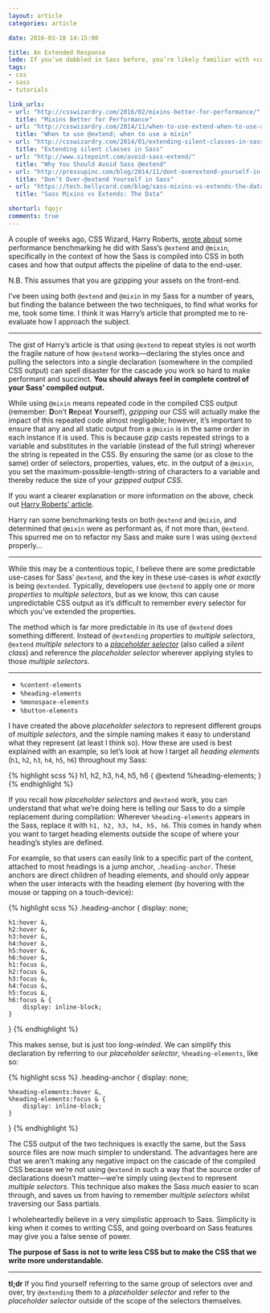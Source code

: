 ```yaml
---
layout: article
categories: article

date: 2016-03-18 14:15:00

title: An Extended Response
lede: If you’ve dabbled in Sass before, you’re likely familiar with <code>@extend</code> and <code>@mixin</code>, but is there any use-case for <code>@extend</code>? Given the benchmark performance of the two, can we still be confident in the cascade when <code>@extending</code> in Sass?
tags:
- css
- sass
- tutorials

link_urls:
- url: "http://csswizardry.com/2016/02/mixins-better-for-performance/"
  title: "Mixins Better for Performance"
- url: "http://csswizardry.com/2014/11/when-to-use-extend-when-to-use-a-mixin/"
  title: "When to use @extend; when to use a mixin"
- url: "http://csswizardry.com/2014/01/extending-silent-classes-in-sass/"
  title: "Extending silent classes in Sass"
- url: "http://www.sitepoint.com/avoid-sass-extend/"
  title: "Why You Should Avoid Sass @extend"
- url: "http://pressupinc.com/blog/2014/11/dont-overextend-yourself-in-sass/"
  title: "Don’t Over-@extend Yourself in Sass"
- url: "https://tech.bellycard.com/blog/sass-mixins-vs-extends-the-data/"
  title: "Sass Mixins vs Extends: The Data"

shorturl: fqojr
comments: true
---
```



A couple of weeks ago, CSS Wizard, Harry Roberts, [wrote about](http://csswizardry.com/2016/02/mixins-better-for-performance/) some performance benchmarking he did with Sass’s `@extend` and `@mixin`, specifically in the context of how the Sass is compiled into CSS in both cases and how that output affects the pipeline of data to the end-user.

<div class="edit">
    <p>N.B. This assumes that you are gzipping your assets on the front-end.</p>
</div>

I’ve been using both `@extend` and `@mixin` in my Sass for a number of years, but finding the balance between the two techniques, to find what works for me, took some time. I think it was Harry’s article that prompted me to re-evaluate how I approach the subject.


--------


The gist of Harry’s article is that using `@extend` to repeat styles is not worth the fragile nature of how `@extend` works—declaring the styles once and pulling the selectors into a single declaration (somewhere in the compiled CSS output) can spell disaster for the cascade you work so hard to make performant and succinct. **You should always feel in complete control of your Sass’ compiled output.**

While using `@mixin` means repeated code in the compiled CSS output (remember: **D**on’t **R**epeat **Y**ourself), *gzipping* our CSS will actually make the impact of this repeated code almost negligable; however, it’s important to ensure that any and all static output from a `@mixin` is in the same order in each instance it is used. This is because *gzip* casts repeated strings to a variable and substitutes in the variable (instead of the full string) wherever the string is repeated in the CSS. By ensuring the same (or as close to the same) order of selectors, properties, values, etc. in the output of a `@mixin`, you set the maximum-possible-length-string of characters to a variable and thereby reduce the size of your *gzipped output CSS*.

<div class="edit">
    <p>If you want a clearer explanation or more information on the above, check out <a href="http://csswizardry.com/2016/02/mixins-better-for-performance/" rel="external">Harry Roberts’ article</a>.</p>
</div>

Harry ran some benchmarking tests on both `@extend` and `@mixin`, and determined that `@mixin` were as performant as, if not more than, `@extend`. This spurred me on to refactor my Sass and make sure I was using `@extend` properly...


--------


While this may be a contentious topic, I believe there are some predictable use-cases for Sass’ `@extend`, and the key in these use-cases is *what exactly* is being `@extended`. Typically, developers use `@extend` to apply one or more *properties* to *multiple selectors*, but as we know, this can cause unpredictable CSS output as it’s difficult to remember every selector for which you’ve extended the properties.

The method which is far more predictable in its use of `@extend` does something different. Instead of `@extending` *properties* to *multiple selectors*, `@extend` *multiple selectors* to a *[placeholder selector](http://sass-lang.com/documentation/file.SASS_REFERENCE.html#placeholder_selectors_)* (also called a *silent class*) and reference the *placeholder selector* wherever applying styles to those *multiple selectors*.


--------


- `%content-elements`
- `%heading-elements`
- `%monospace-elements`
- `%button-elements`

I have created the above *placeholder selectors* to represent different groups of *multiple selectors*, and the simple naming makes it easy to understand what they represent (at least I think so). How these are used is best explained with an example, so let’s look at how I target all *heading elements* (`h1`, `h2`, `h3`, `h4`, `h5`, `h6`) throughout my Sass:

{% highlight scss %}
h1,
h2,
h3,
h4,
h5,
h6 {
    @extend %heading-elements;
}
{% endhighlight %}

If you recall how *placeholder selectors* and `@extend` work, you can understand that what we’re doing here is telling our Sass to do a simple replacement during compilation: Wherever `%heading-elements` appears in the Sass, replace it with `h1, h2, h3, h4, h5, h6`. This comes in handy when you want to target heading elements outside the scope of where your heading’s styles are defined.

For example, so that users can easily link to a specific part of the content, attached to most headings is a jump anchor, `.heading-anchor`. These anchors are direct children of heading elements, and should only appear when the user interacts with the heading element (by hovering with the mouse or tapping on a touch-device):

{% highlight scss %}
.heading-anchor {
    display: none;

    h1:hover &,
    h2:hover &,
    h3:hover &,
    h4:hover &,
    h5:hover &,
    h6:hover &,
    h1:focus &,
    h2:focus &,
    h3:focus &,
    h4:focus &,
    h5:focus &,
    h6:focus & {
        display: inline-block;
    }
}
{% endhighlight %}

This makes sense, but is just too *long-winded*. We can simplify this declaration by referring to our *placeholder selector*, `%heading-elements`, like so:

{% highlight scss %}
.heading-anchor {
    display: none;

    %heading-elements:hover &,
    %heading-elements:focus & {
        display: inline-block;
    }
}
{% endhighlight %}

The CSS output of the two techniques is exactly the same, but the Sass source files are now much simpler to understand. The advantages here are that we aren’t making any negative impact on the cascade of the compiled CSS because we’re not using `@extend` in such a way that the source order of declarations doesn’t matter—we’re simply using `@extend` to represent *multiple selectors*. This technique also makes the Sass *much* easier to scan through, and saves us from having to remember *multiple selectors* whilst traversing our Sass partials.

I wholeheartedly believe in a very simplistic approach to Sass. Simplicity is king when it comes to writing CSS, and going overboard on Sass features may give you a false sense of power.

**The purpose of Sass is not to write less CSS but to make the CSS that we write more understandable.**


--------


**tl;dr** If you find yourself referring to the same group of selectors over and over, try `@extending` them to a *placeholder selector* and refer to the *placeholder selector* outside of the scope of the selectors themselves.
